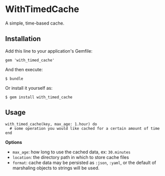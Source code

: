 # WithTimedCache

A simple, time-based cache.

## Installation

Add this line to your application's Gemfile:

    gem 'with_timed_cache'

And then execute:

    $ bundle

Or install it yourself as:

    $ gem install with_timed_cache

## Usage

    with_timed_cache(key, max_age: 1.hour) do
      # some operation you would like cached for a certain amount of time
    end

**Options**

* `max_age`: how long to use the cached data, ex: `30.minutes`
* `location`: the directory path in which to store cache files
* `format`: cache data may be persisted as `:json`, `:yaml`, or the default of marshaling objects to strings will be used.


